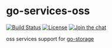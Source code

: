 # go-services-oss

[![Build Status](https://github.com/aos-dev/go-service-oss/workflows/Unit%20Test/badge.svg?branch=master)](https://github.com/aos-dev/go-service-oss/actions?query=workflow%3A%22Unit+Test%22)
[![License](https://img.shields.io/badge/license-apache%20v2-blue.svg)](https://github.com/Xuanwo/storage/blob/master/LICENSE)
[![Join the chat](https://img.shields.io/badge/chat-online-blue?style=flat&logo=zulip)](https://aos-dev.zulipchat.com/join/c3sqj64sp53tlau7oojg3yll/)

oss services support for [go-storage](https://github.com/aos-dev/go-storage)
